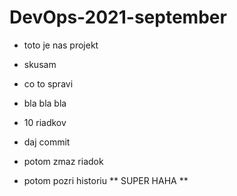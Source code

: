 # DevOps-2021-september
* toto je nas projekt
* skusam
 * co to spravi 
 * bla bla bla
 * 10 riadkov
 * daj commit  

 * potom zmaz riadok  
  
  
 * potom pozri historiu
** SUPER HAHA **
